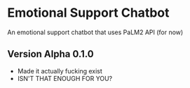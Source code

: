 # Emotional Support Chatbot

An emotional support chatbot that uses PaLM2 API (for now)

## Version Alpha 0.1.0

- Made it actually fucking exist
- ISN'T THAT ENOUGH FOR YOU?
